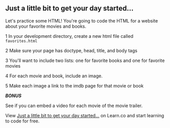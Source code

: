 

## Just a little bit to get your day started...

Let's practice some HTML! You're going to code the HTML for a website about your favorite movies and books.

1 In your development directory, create a new html file called `favorites.html`

2 Make sure your page has doctype, head, title, and body tags

3 You'll want to include two lists: one for favorite books and one for favorite movies

4 For each movie and book, include an image.

5 Make each image a link to the imdb page for that movie or book

***BONUS***

See if you can embed a video for each movie of the movie trailer.
<p data-visibility='hidden'>View <a href='https://learn.co/lessons/hs-html-todo' title='Just a little bit to get your day started...'>Just a little bit to get your day started...</a> on Learn.co and start learning to code for free.</p>
